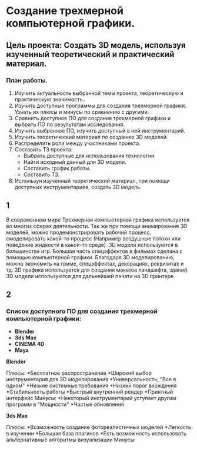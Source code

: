# Создание трехмерной компьютерной графики.

## Цель проекта:  Создать 3D модель, используя изученный теоретический и практический материал.

### План работы.
1. Изучить актуальность выбранной темы проекта, теоретическую и практическую значимость.
2. Изучить доступные программы для создания трехмерной графики. Узнать их плюсы и минусы по сравнению с другими.
3. Сравнить доступное ПО для создания трехмерной графики и выбрать ПО по результатам исследования.
4. Изучить выбранное ПО, изучить доступный в ней инструментарий. 
5. Изучить теоретический материал по созданию 3D моделей.
6. Распределить роли между участниками проекта.
7. Составить ТЗ проекта:
    * Выбрать доступные для использования технологии.
    * Найти исходный данный для 3D модели.
    * Составить график работы.
    * Составить ТЗ.
1. Используя изученный теоретический материал, при помощи доступных инструментариев, создать 3D модель.
##                                         1
В современном мире Трехмерная компьютерная графика используется во многих сферах деятельности. Так же при помощи анимирования 3D моделей, можно продемонстрировать рабочий процесс, смоделировать какой-то процесс (Например воздушные потоки или поведение жидкости в какой-то среде). 3D модели используются в большинстве игр. Большая часть спецэффектов в фильмах сделана с помощью компьютерной графики. Благодаря 3D моделированию, можно экономить на гриме, спецэффектах, декорациях, реквизитах и тд. 3D графика используется для создания макетов ландшафта, зданий. 3D модели используются для дальнейшей печати на 3D принтере.

## 2

### Список доступного ПО для создания трехмерной компьютерной графики: 
- **Blender**
- **3ds Max**
- **CINEMA 4D**
- **Maya**

**Blender**


Плюсы:
		*Бесплатное распространение
		*Широкий выбор инструментария для 3D моделирования
		*Универсальность, "Все в одном"
		*Низкие системные требования
		*Низкий порог вхождения
		*Стабильность работы
		*Быстрый внутренний рендер
		*Приятный интерфейс
	Минусы:
		*Некоторый инструментарий уступает другим программ в "Мощности"
		*Частые обновления

**3ds Max**


  Плюсы:
		*Возможность создание фотореалистичных моделей
	    *Легкость в изучении
		*Большая база плагинов
		*Есть возможность использовать альтернативные алгоритмы визуализации
  Минусы:
		
		

